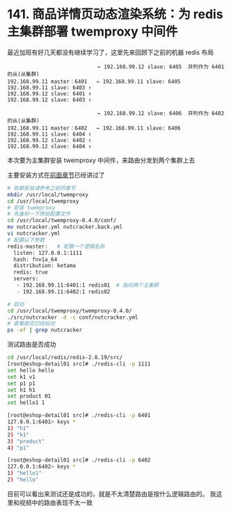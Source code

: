 # 141. 商品详情页动态渲染系统：为 redis 主集群部署 twemproxy 中间件

最近加班有好几天都没有继续学习了，这里先来回顾下之前的机器 redis 布局

```
                             ← 192.168.99.12 slave: 6405  并列作为 6401 的从(从集群)
192.168.99.11 master：6401   ← 192.168.99.11 slave: 6405
192.168.99.11 slave: 6403 ↑
192.168.99.12 slave: 6401 ↑
192.168.99.12 slave: 6403 ↑

                             ← 192.168.99.12 slave: 6406  并列作为 6402 的从(从集群)
192.168.99.11 master：6402   ← 192.168.99.11 slave: 6406
192.168.99.11 slave: 6404 ↑
192.168.99.12 slave: 6402 ↑
192.168.99.12 slave: 6404 ↑
```

本次要为主集群安装 twemproxy 中间件，来路由分发到两个集群上去

主要安装方式在[前面章节](138.md)已经讲过了

```bash
# 依赖安装请参考之前的章节
mkdir /usr/local/twemproxy
cd /usr/local/twemproxy
# 安装 twemproxy
# 先备份一下原始配置文件
cd /usr/local/twemproxy-0.4.0/conf/
mv nutcracker.yml nutcracker.back.yml
vi nutcracker.yml
# 配置以下参数
redis-master:   # 配置一个逻辑名称
  listen: 127.0.0.1:1111  
  hash: fnv1a_64  
  distribution: ketama  
  redis: true  
  servers:  
   - 192.168.99.11:6401:1 redis01  # 指向两个主集群
   - 192.168.99.11:6402:1 redis02

# 启动
cd /usr/local/twemproxy/twemproxy-0.4.0/
./src/nutcracker -d -c conf/nutcracker.yml
# 查看是否已经启动
ps -ef | grep nutcracker
```

测试路由是否成功

```bash
cd /usr/local/redis/redis-2.8.19/src/
[root@eshop-detail01 src]# ./redis-cli -p 1111
set hello hello
set k1 v1
set p1 p1
set h1 h1
set product 01
set hello1 1

[root@eshop-detail01 src]# ./redis-cli -p 6401
127.0.0.1:6401> keys *
1) "h1"
2) "k1"
3) "product"
4) "p1"

[root@eshop-detail01 src]# ./redis-cli -p 6402
127.0.0.1:6402> keys *
1) "hello1"
2) "hello"

```

目前可以看出来测试还是成功的，就是不太清楚路由是按什么逻辑路由的。
我这里和视频中的路由表现不太一致

